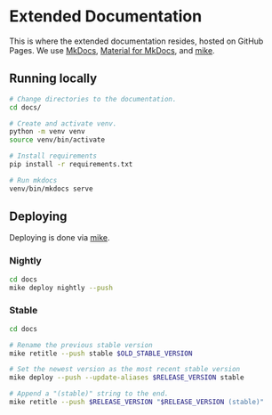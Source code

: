 # Extended Documentation

This is where the extended documentation resides, hosted on GitHub Pages. We use [MkDocs](https://www.mkdocs.org/),
[Material for MkDocs](https://squidfunk.github.io/mkdocs-material/), and [mike](https://github.com/jimporter/mike).

## Running locally

```bash
# Change directories to the documentation.
cd docs/

# Create and activate venv.
python -m venv venv
source venv/bin/activate

# Install requirements
pip install -r requirements.txt

# Run mkdocs
venv/bin/mkdocs serve
```

## Deploying

Deploying is done via [mike](https://github.com/jimporter/mike).

### Nightly

```bash
cd docs
mike deploy nightly --push
```

### Stable

```bash
cd docs

# Rename the previous stable version
mike retitle --push stable $OLD_STABLE_VERSION

# Set the newest version as the most recent stable version
mike deploy --push --update-aliases $RELEASE_VERSION stable

# Append a "(stable)" string to the end.
mike retitle --push $RELEASE_VERSION "$RELEASE_VERSION (stable)"
```
